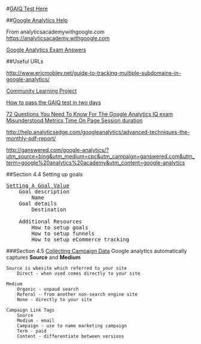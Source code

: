 #[GAIQ Test Here](https://www.google.com/partners/#p_analyticscertification)

##[Google Analytics Help](https://support.google.com/analytics/answer/4553001?hl=en)

From analyticsacademywithgoogle.com
https://analyticsacademy.withgoogle.com

[Google Analytics Exam Answers](http://www.gaiq-center.com/exam-questions-answers/)

##Useful URLs  

http://www.ericmobley.net/guide-to-tracking-multiple-subdomains-in-google-analytics/

[Community Learning Project](http://www.googleanalyticstest.com)

[How to pass the GAIQ test in two days](https://www.viget.com/articles/how-to-pass-the-google-analytics-iq-test-in-two-days-zero-to-hero)

[72 Questions You Need To Know For The Google Analytics IQ exam](http://trafficmotion.com/72-questions-you-need-to-know-for-the-google-analytics-iq-exam/)   
[Misunderstood Metrics Time On Page Session duration](http://help.analyticsedge.com/googleanalytics/misunderstood-metrics-time-on-page-session-duration/)   

http://help.analyticsedge.com/googleanalytics/advanced-techniques-the-monthly-pdf-report/

http://ganswered.com/google-analytics/?utm_source=bing&utm_medium=cpc&utm_campaign=ganswered.com&utm_term=google%20analytics%20academy&utm_content=google-analytics



##Section 4.4 Setting up goals
<pre>
<a href="https://analyticsacademy.withgoogle.com/course/1/unit/4/lesson/4">Setting A Goal Value</a>
    Goal description
        Name
    Goal details
        Destination
        
    Additional Resources 
        How to setup goals
        How to setup funnels
        How to setup eCommerce tracking
</pre>
###Section 4.5
  [Collecting Campaign Data](https://analyticsacademy.withgoogle.com/course/1/unit/4/lesson/5)
    Google analytics automatically captures <b>Source</b> and <b>Medium</b>
    
    Source is wbesite which referred to your site
        Direct - when used comes directly to your site
        
    Medium
        Organic - unpaud search
        Referal - from another non-search engine site
        None - directly to your site
        
    Campaign Link Tags
        Source
        Medium - email
        Campaign - use to name marketing campaign
        Term - paid
        Content - differentiate between versions
</pre>


